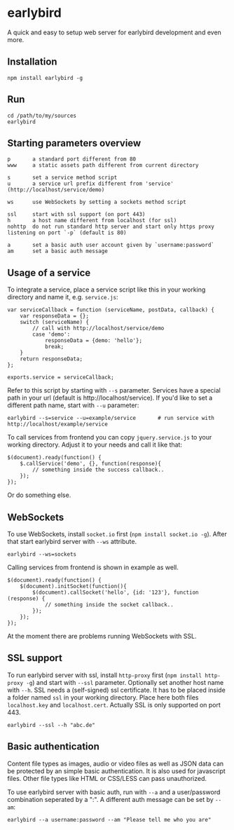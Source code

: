 earlybird
==============

A quick and easy to setup web server for earlybird development and even more.

Installation
------------------

	npm install earlybird -g
	
Run
------------------

	cd /path/to/my/sources
	earlybird

Starting parameters overview
------------------

	p		a standard port different from 80
	www		a static assets path different from current directory

	s		set a service method script
	u		a service url prefix different from 'service' (http://localhost/service/demo)

	ws		use WebSockets by setting a sockets method script

	ssl		start with ssl support (on port 443)
	h		a host name different from localhost (for ssl)
	nohttp	do not run standard http server and start only https proxy listening on port `-p` (default is 80)

	a       set a basic auth user account given by `username:password`
	am      set a basic auth message

Usage of a service
------------------

To integrate a service, place a service script like this in your working directory and name it, e.g. `service.js`:

	var serviceCallback = function (serviceName, postData, callback) {
    	var responseData = {};
    	switch (serviceName) {
			// call with http://localhost/service/demo
			case 'demo':
				responseData = {demo: 'hello'};
				break;
    	}
		return responseData;
	};

	exports.service = serviceCallback;

Refer to this script by starting with `--s` parameter. Services have a special path in your url (default is http://localhost/service). If you'd like to set a different path name, start with `--u` parameter:

	earlybird --s=service --u=example/service		# run service with http://localhost/example/service

To call services from frontend you can copy `jquery.service.js` to your working directory. Adjust it to your needs and call it like that:

	$(document).ready(function() {
    	$.callService('demo', {}, function(response){
			// something inside the success callback..
    	});
	});

Or do something else.

WebSockets
------------------

To use WebSockets, install `socket.io` first (`npm install socket.io -g`). After that start earlybird server with `--ws` attribute.

	earlybird --ws=sockets

Calling services from frontend is shown in example as well.

	$(document).ready(function() {
    	$(document).initSocket(function(){
	        $(document).callSocket('hello', {id: '123'}, function (response) {
            	// something inside the socket callback..
        	});
    	});
	});

At the moment there are problems running WebSockets with SSL.

SSL support
------------------

To run earlybird server with ssl, install `http-proxy` first (`npm install http-proxy -g`) and start with `--ssl` parameter. Optionally set another host name with `--h`. SSL needs a (self-signed) ssl certificate. It has to be placed inside a folder named `ssl` in your working directory. Place here both files `localhost.key` and `localhost.cert`. Actually SSL is only supported on port 443.

	earlybird --ssl --h "abc.de"

Basic authentication
------------------

Content file types as images, audio or video files as well as JSON data can be protected by an simple basic authentication. It is also used for javascript files. Other file types like HTML or CSS/LESS can pass unauthorized.

To use earlybird server with basic auth, run with `--a` and a user/password combination seperated by a ":". A different auth message can be set by `--am`:

    earlybird --a username:password --am "Please tell me who you are"
